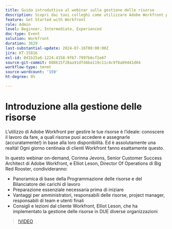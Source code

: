 ```yaml
---
title: Guida introduttiva al webinar sulla gestione delle risorse
description: Scopri dai tuoi colleghi come utilizzare Adobe Workfront per la gestione delle risorse. Scopri i suggerimenti degli esperti sulla pianificazione delle risorse, sul bilanciatore dei carichi di lavoro e sulla corretta implementazione nel nostro webinar on-demand.
feature: Get Started with Workfront
role: Admin
level: Beginner, Intermediate, Experienced
doc-type: Event
solution: Workfront
duration: 3629
last-substantial-update: 2024-07-16T00:00:00Z
jira: KT-15816
exl-id: 8d1b25a6-1224-4158-9f67-7997b6cf2e67
source-git-commit: 088615f28aa91dfd4ba119c11c4c9f8a89441d84
workflow-type: tm+mt
source-wordcount: '159'
ht-degree: 0%

---
```


# Introduzione alla gestione delle risorse

L’utilizzo di Adobe Workfront per gestire le tue risorse è l’ideale: conoscere il lavoro da fare, a quali risorse puoi accedere e assegnarle (accuratamente!) in base alla loro disponibilità. Ed è assolutamente una realtà! Ogni giorno centinaia di clienti Workfront fanno esattamente questo.

In questo webinar on-demand, Corinna Jevons, Senior Customer Success Architect di Adobe Workfront, e Elliot Leson, Director Of Operations di Big Red Rooster, condivideranno:

* Panoramica di base della Programmazione delle risorse e del Bilanciatore dei carichi di lavoro
* Preparazione essenziale necessaria prima di iniziare
* Vantaggi per amministratori, responsabili delle risorse, project manager, responsabili di team e utenti finali
* Consigli e lezioni dal cliente Workfront, Elliot Leson, che ha implementato la gestione delle risorse in DUE diverse organizzazioni

>[!VIDEO](https://video.tv.adobe.com/v/3431010/?learn=on)
